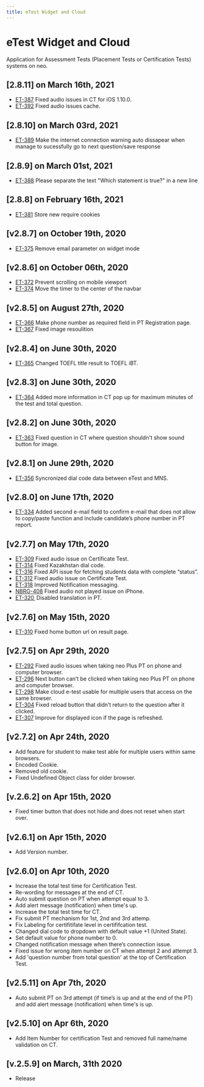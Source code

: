 ```yaml
---
title: eTest Widget and Cloud
---
```


# eTest Widget and Cloud
Application for Assessment Tests (Placement Tests or Certification Tests) systems on neo.

## [2.8.11] on March 16th, 2021
- [ET-387](https://dyned.myjetbrains.com/youtrack/issue/ET-387) Fixed audio issues in CT for iOS 1.10.0.
- [ET-392](https://dyned.myjetbrains.com/youtrack/issue/ET-392) Fixed audio issues cache.

## [2.8.10] on March 03rd, 2021
- [ET-389](https://dyned.myjetbrains.com/youtrack/issue/ET-389) Make the internet connection warning auto dissapear when manage to sucessfully go to next question/save response

## [2.8.9] on March 01st, 2021
- [ET-388](https://dyned.myjetbrains.com/youtrack/issue/ET-388) Please separate the text "Which statement is true?" in a new line

## [2.8.8] on February 16th, 2021
- [ET-381](https://dyned.myjetbrains.com/youtrack/issue/ET-381) Store new require cookies

## [v2.8.7] on October 19th, 2020
- [ET-375](https://dyned.myjetbrains.com/youtrack/issue/ET-375) Remove email parameter on widget mode

## [v2.8.6] on October 06th, 2020
- [ET-372](https://dyned.myjetbrains.com/youtrack/issue/ET-372) Prevent scrolling on mobile viewport
- [ET-374](https://dyned.myjetbrains.com/youtrack/issue/ET-374) Move the timer to the center of the navbar

## [v2.8.5] on August 27th, 2020
- [ET-366](https://dyned.myjetbrains.com/youtrack/issue/ET-366) Make phone number as required field in PT Registration page.
- [ET-367](https://dyned.myjetbrains.com/youtrack/issue/ET-367) Fixed image resoulition

## [v2.8.4] on June 30th, 2020
- [ET-365](https://dyned.myjetbrains.com/youtrack/issue/ET-365) Changed TOEFL title result to TOEFL iBT.

## [v2.8.3] on June 30th, 2020
- [ET-364](https://dyned.myjetbrains.com/youtrack/issue/ET-364) Added more information in CT pop up for maximum minutes of the test and total question.

## [v2.8.2] on June 30th, 2020
- [ET-363](https://dyned.myjetbrains.com/youtrack/issue/ET-363) Fixed question in CT where question shouldn't show sound button for image.

## [v2.8.1] on June 29th, 2020
- [ET-356](https://dyned.myjetbrains.com/youtrack/issue/ET-356) Syncronized dial code data between eTest and MNS.

## [v2.8.0] on June 17th, 2020
- [ET-334](https://dyned.myjetbrains.com/youtrack/issue/ET-334) Added second e-mail field to confirm e-mail that does not allow to copy/paste function and include candidate’s phone number in PT report.

## [v2.7.7] on May 17th, 2020
- [ET-309](https://dyned.myjetbrains.com/youtrack/issue/ET-309) Fixed audio issue on Certificate Test.
- [ET-314](https://dyned.myjetbrains.com/youtrack/issue/ET-314) Fixed Kazakhstan dial code.
- [ET-316](https://dyned.myjetbrains.com/youtrack/issue/ET-316) Fixed API issue for fetching students data with complete “status”.
- [ET-312](https://dyned.myjetbrains.com/youtrack/issue/ET-312) Fixed audio issue on Certificate Test.
- [ET-318](https://dyned.myjetbrains.com/youtrack/issue/ET-318) Improved Notification messaging.
- [NBRG-408](https://dyned.myjetbrains.com/youtrack/issue/NBRG-408) Fixed audio not played issue on iPhone.
- [ET-320 ](https://dyned.myjetbrains.com/youtrack/issue/ET-320 ) Disabled translation in PT.

## [v2.7.6] on May 15th, 2020
- [ET-310](https://dyned.myjetbrains.com/youtrack/issue/ET-310) Fixed home button url on result page.

## [v2.7.5] on Apr 29th, 2020
- [ET-292](https://dyned.myjetbrains.com/youtrack/issue/ET-292) Fixed audio issues when taking neo Plus PT on phone and computer browser.
- [ET-296](https://dyned.myjetbrains.com/youtrack/issue/ET-296) Next button can’t be clicked when taking neo Plus PT on phone and computer browser.
- [ET-298](https://dyned.myjetbrains.com/youtrack/issue/ET-298) Make cloud e-test usable for multiple users that access on the same browser.
- [ET-304](https://dyned.myjetbrains.com/youtrack/issue/ET-304) Fixed reload button that didn’t return to the question after it clicked.
- [ET-307](https://dyned.myjetbrains.com/youtrack/issue/ET-307) Improve for displayed icon if the page is refreshed.

## [v2.7.2] on Apr 24th, 2020
- Add feature for student to make test able for multiple users within same browsers.
- Encoded Cookie.
- Removed old cookie.
- Fixed Undefined Object class for older browser.

## [v.2.6.2] on Apr 15th, 2020
- Fixed timer button that does not hide and does not reset when start over.

## [v2.6.1] on Apr 15th, 2020
- Add Version number.

## [v2.6.0] on Apr 10th, 2020
- Increase the total test time for Certification Test. 
- Re-wording for messages at the end of CT.
- Auto submit question on PT when attempt equal to 3.
- Add alert message (notification) when time's up.
- Increase the total test time for CT.
- Fix submit PT mechanism for 1st, 2nd and 3rd attemp.
- Fix Labeling for certifitifate level in certififcation test.
- Changed dial code to dropdown with default value +1 (United State).
- Set default value for phone number to 0.
- Changed notification message when there’s connection issue.
- Fixed issue for wrong item number on CT when attempt 2 and attempt 3.
- Add 'question number from  total question' at the top of  Certification Test.

## [v2.5.11] on Apr 7th, 2020
- Auto submit PT on 3rd attempt (if time’s is up and at the end of the PT)  and add alert message (notification) when time's is up.

## [v2.5.10] on Apr 6th, 2020
- Add Item Number for certification Test and removed full name/name validation on CT.

## [v.2.5.9] on March, 31th 2020
- Release






